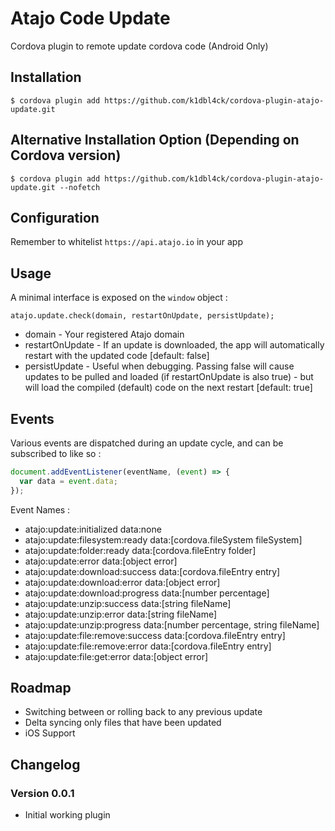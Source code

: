 # Atajo Code Update
Cordova plugin to remote update cordova code (Android Only)

## Installation
```
$ cordova plugin add https://github.com/k1dbl4ck/cordova-plugin-atajo-update.git
```

## Alternative Installation Option (Depending on Cordova version)
```
$ cordova plugin add https://github.com/k1dbl4ck/cordova-plugin-atajo-update.git --nofetch
```

## Configuration 
Remember to whitelist `https://api.atajo.io` in your app

## Usage

A minimal interface is exposed on the `window` object : 

```
atajo.update.check(domain, restartOnUpdate, persistUpdate); 
```

- domain - Your registered Atajo domain 
- restartOnUpdate - If an update is downloaded, the app will automatically restart with the updated code [default: false]
- persistUpdate - Useful when debugging. Passing false will cause updates to be pulled and loaded (if restartOnUpdate is also true) - but will load the compiled (default) code on the next restart [default: true]


## Events

Various events are dispatched during an update cycle, and can be subscribed to like so : 

```javascript
document.addEventListener(eventName, (event) => {
  var data = event.data;
});
```
 
 Event Names : 

 * atajo:update:initialized           data:none
 * atajo:update:filesystem:ready      data:[cordova.fileSystem fileSystem]
 * atajo:update:folder:ready          data:[cordova.fileEntry folder]
 * atajo:update:error                 data:[object error]
 * atajo:update:download:success      data:[cordova.fileEntry entry]
 * atajo:update:download:error        data:[object error]
 * atajo:update:download:progress     data:[number percentage]
 * atajo:update:unzip:success         data:[string fileName]
 * atajo:update:unzip:error           data:[string fileName]
 * atajo:update:unzip:progress        data:[number percentage, string fileName]
 * atajo:update:file:remove:success   data:[cordova.fileEntry entry]
 * atajo:update:file:remove:error     data:[cordova.fileEntry entry]
 * atajo:update:file:get:error        data:[object error]	



## Roadmap
- Switching between or rolling back to any previous update
- Delta syncing only files that have been updated
- iOS Support

## Changelog

### Version 0.0.1
- Initial working plugin

